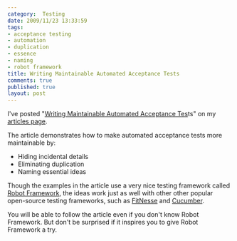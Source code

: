 ```yaml
--- 
category:  Testing
date: 2009/11/23 13:33:59
tags: 
- acceptance testing
- automation
- duplication
- essence
- naming
- robot framework
title: Writing Maintainable Automated Acceptance Tests
comments: true
published: true
layout: post
---
```


I've posted "<a href="http://dhemery.com/pdf/writing_maintainable_automated_acceptance_tests.pdf">Writing Maintainable Automated Acceptance Tes</a>ts" on my <a href="http://dhemery.com/articles">articles page</a>.

The article demonstrates how to make automated acceptance tests more maintainable by:
<ul>
	<li>Hiding incidental details</li>
	<li>Eliminating duplication</li>
	<li>Naming essential ideas</li>
</ul>

Though the examples in the article use a very nice testing framework called <a href="http://code.google.com/p/robotframework/">Robot Framework</a>, the ideas work just as well with other other popular open-source testing frameworks, such as <a href="http://fitnesse.org/">FitNesse</a> and <a href="http://cukes.info">Cucumber</a>.

You will be able to follow the article even if you don't know Robot Framework. But don't be surprised if it inspires you to give Robot Framework a try.
